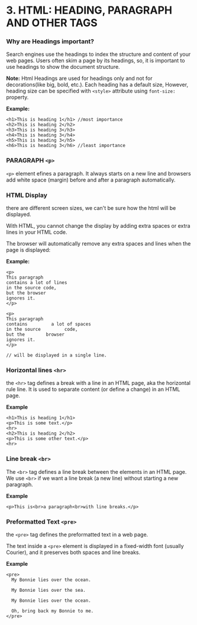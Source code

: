 # 3. HTML: HEADING, PARAGRAPH AND OTHER TAGS 


### Why are Headings important?

Search engines use the headings to index the structure and content of your web pages. Users often skim a page by its headings, so, it is important to use headings to show the document structure.

**Note:** Html Headings are used for headings only and not for decorations(like big, bold, etc.). Each heading has a default size, However, heading size can be specified with `<style>` attribute using `font-size:` property.

**Example:**

```
<h1>This is heading 1</h1> //most importance
<h2>This is heading 2</h2>
<h3>This is heading 3</h3>
<h4>This is heading 3</h4>
<h5>This is heading 3</h5>
<h6>This is heading 3</h6> //least importance
```

### PARAGRAPH `<p>`

`<p>` element efines a paragraph. It always starts on a new line and browsers add white space (margin) before and after a paragraph automatically.



### HTML Display
there are different screen sizes, we can't be sure how the html will be displayed.

With HTML, you cannot change the display by adding extra spaces or extra lines in your HTML code.

The browser will automatically remove any extra spaces and lines when the page is displayed:

**Example:**

```
<p>
This paragraph
contains a lot of lines
in the source code,
but the browser
ignores it.
</p>

<p>
This paragraph
contains         a lot of spaces
in the source         code,
but the        browser
ignores it.
</p>

// will be displayed in a single line.
```

### Horizontal lines `<hr>`

the `<hr>` tag defines a break with a line in an HTML page, aka the horizontal rule line. It is used to separate content (or define a change) in an HTML page.


**Example**

```
<h1>This is heading 1</h1>
<p>This is some text.</p>
<hr>
<h2>This is heading 2</h2>
<p>This is some other text.</p>
<hr>
```

### Line break `<br>`

The `<br>` tag defines a line break between the elements in an HTML page. We use `<br>` if we want a line break (a new line) without starting a new paragraph.

**Example**

```
<p>This is<br>a paragraph<br>with line breaks.</p>
```

### Preformatted Text `<pre>`

the `<pre>` tag defines the preformatted text in a web page.  

The text inside a `<pre>` element is displayed in a fixed-width font (usually Courier), and it preserves both spaces and line breaks.

**Example**

```
<pre>
  My Bonnie lies over the ocean.

  My Bonnie lies over the sea.

  My Bonnie lies over the ocean.

  Oh, bring back my Bonnie to me.
</pre>
```